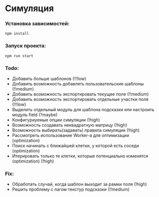 # Симуляция

### Установка зависимостей:
```
npm install
```

### Запуск проекта:
```
npm run start
```

### Todo:
- Добавить больше шаблонов (!!!low)
- Добавить возможность добавлять пользовательские шаблоны (!!medium)
- Добавить возможность экспортировать текущее поле (!!medium)
- Добавить возможность экспортировать отдельные участки поля (!!!low)
- Выделить отдельный модуль для шаблона подсказки или настроить модуль field (?maybe)
- Конфигуриуемые опции симуляции (!high)
- Возможность создавать неквадратную матрицу (!high)
- Возможность выбирать(задавать) правила симуляции (!high)
- Рассмотреть использование Worker-а для оптимизации (optimization)
- Поиск начинать с ближайшей клетки, у которой есть соседи (optimization)
- Итерировать только те клетки, которые потенциально изменятся (optimization) (!high)

### Fix:
- Обработать случай, когда шаблон выходит за рамки поля (!high)
- Решить проблему с лагом текстур подсказки (!!medium)